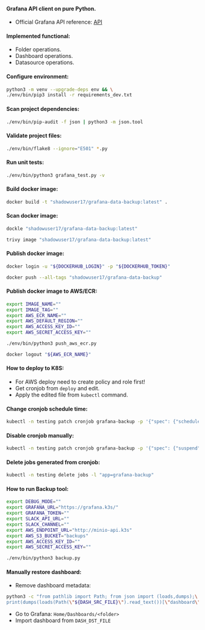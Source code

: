 #### Grafana API client on pure Python.
- Official Grafana API reference: [API](https://grafana.com/docs/grafana/latest/developers/http_api/)

#### Implemented functional:
- Folder operations.
- Dashboard operations.
- Datasource operations.

#### Configure environment:
```bash
python3 -m venv --upgrade-deps env && \
./env/bin/pip3 install -r requirements_dev.txt
```

#### Scan project dependencies:
```bash
./env/bin/pip-audit -f json | python3 -m json.tool
```

#### Validate project files:
```bash
./env/bin/flake8 --ignore="E501" *.py
```

#### Run unit tests:
```bash
./env/bin/python3 grafana_test.py -v
```

#### Build docker image:
```bash
docker build -t "shadowuser17/grafana-data-backup:latest" .
```

#### Scan docker image:
```bash
dockle "shadowuser17/grafana-data-backup:latest"
```
```bash
trivy image "shadowuser17/grafana-data-backup:latest"
```

#### Publish docker image:
```bash
docker login -u "${DOCKERHUB_LOGIN}" -p "${DOCKERHUB_TOKEN}"
```
```bash
docker push --all-tags "shadowuser17/grafana-data-backup"
```

#### Publish docker image to AWS/ECR:
```bash
export IMAGE_NAME=""
export IMAGE_TAG=""
export AWS_ECR_NAME=""
export AWS_DEFAULT_REGION=""
export AWS_ACCESS_KEY_ID=""
export AWS_SECRET_ACCESS_KEY=""
```
```bash
./env/bin/python3 push_aws_ecr.py
```
```bash
docker logout "${AWS_ECR_NAME}"
```

#### How to deploy to K8S:
- For AWS deploy need to create policy and role first!
- Get cronjob from `deploy` and edit.
- Apply the edited file from `kubectl` command.

#### Change cronjob schedule time:
```bash
kubectl -n testing patch cronjob grafana-backup -p '{"spec": {"schedule": "*/5 * * * *"}}'
```

#### Disable cronjob manually:
```bash
kubectl -n testing patch cronjob grafana-backup -p '{"spec": {"suspend": true}}'
```

#### Delete jobs generated from cronjob:
```bash
kubectl -n testing delete jobs -l "app=grafana-backup"
```

#### How to run Backup tool:
```bash
export DEBUG_MODE=""
export GRAFANA_URL="https://grafana.k3s/"
export GRAFANA_TOKEN=""
export SLACK_API_URL=""
export SLACK_CHANNEL=""
export AWS_ENDPOINT_URL="http://minio-api.k3s"
export AWS_S3_BUCKET="backups"
export AWS_ACCESS_KEY_ID=""
export AWS_SECRET_ACCESS_KEY=""
```
```bash
./env/bin/python3 backup.py
```

#### Manually restore dashboard:
- Remove dashboard metadata:
```bash
python3 -c "from pathlib import Path; from json import (loads,dumps);\
print(dumps(loads(Path(\"${DASH_SRC_FILE}\").read_text())[\"dashboard\"]))" > "${DASH_DST_FILE}"
```
- Go to Grafana: `Home/Dashboards/<folder>`
- Import dashboard from `DASH_DST_FILE`

